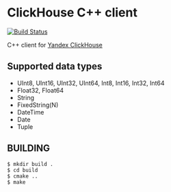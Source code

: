 ClickHouse C++ client
=====

[![Build Status](https://travis-ci.org/artpaul/clickhouse-cpp.svg?branch=master)](https://travis-ci.org/artpaul/clickhouse-cpp)

C++ client for [Yandex ClickHouse](https://clickhouse.yandex/)

## Supported data types

* UInt8, UInt16, UInt32, UInt64, Int8, Int16, Int32, Int64
* Float32, Float64
* String
* FixedString(N)
* DateTime
* Date
* Tuple

## BUILDING

```
$ mkdir build .
$ cd build
$ cmake ..
$ make
```
